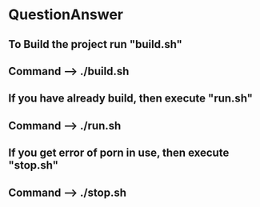 # QuestionAnswer

## To Build the project run "build.sh" 
## Command --> ./build.sh

## If you have already build, then execute "run.sh"
## Command --> ./run.sh

## If you get error of porn in use, then execute "stop.sh"
## Command --> ./stop.sh
